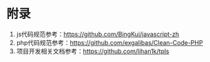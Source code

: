 # 附录

1. js代码规范参考：https://github.com/BingKui/javascript-zh
2. php代码规范参考：https://github.com/exgalibas/Clean-Code-PHP
3. 项目开发相关文档参考：https://github.com/lihan1k/tpls